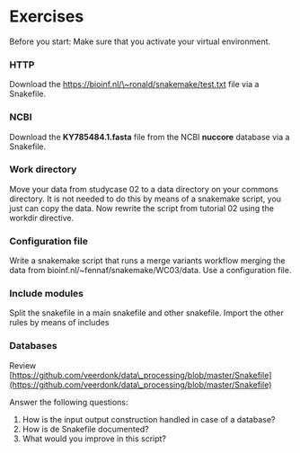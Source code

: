 # Exercises

Before you start: Make sure that you activate your virtual environment.&#x20;

### HTTP

Download the https://bioinf.nl/\~ronald/snakemake/test.txt file via a Snakefile.&#x20;

### NCBI

Download the **KY785484.1.fasta** file from the NCBI **nuccore** database via a Snakefile.

### Work directory

Move your data from studycase 02 to a data directory on your commons directory. It is not needed to do this by means of a snakemake script, you just can copy the data. Now rewrite the script from tutorial 02 using the workdir directive.&#x20;

### Configuration file

Write a snakemake script that runs a merge variants workflow merging the data from bioinf.nl/\~fennaf/snakemake/WC03/data. Use a configuration file.&#x20;

### Include modules

Split the snakefile in a main snakefile and other snakefile. Import the other rules by means of  includes

### Databases

Review [https://github.com/veerdonk/data\_processing/blob/master/Snakefile](https://github.com/veerdonk/data\_processing/blob/master/Snakefile)

Answer the following questions:

1. How is the input output construction handled in case of a database?
2. How is de Snakefile documented?
3. What would you improve in this script?
